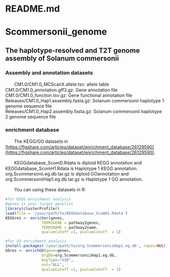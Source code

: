 # README.md

# Scommersonii_genome

## **The haplotype-resolved and T2T genome assembly of Solanum commersonii**

### Assembly and annotation datasets

　　CM1.0/CM1.0_MCScanX.allele.tsv: allele table  
CM1.0/CM1.0_annotation.gff3.gz: Gene annotation file  
CM1.0/CM1.0_function.tsv.gz: Gene functional annotation file  
Releases/CM1.0_Hap1.assembly.fasta.gz: Solanum commersonii haplotype 1 genome sequence file  
Releases/CM1.0_Hap2.assembly.fasta.gz: Solanum commersonii haplotype 2 genome sequence file

### enrichment database

　　The KEGG/GO datasets in [https://figshare.com/articles/dataset/enrichment_database/26129590](https://figshare.com/articles/dataset/enrichment_database/26129590).

　　KEGGdatabase\_ScomD.Rdata is diploid KEGG annotation and KEGGdatabase\_ScomH1.Rdata is Haplotype 1 KEGG annotation. org.Scommersonii.eg.db.tar.gz is diploid GOannotation and org.ScommersoniiHap1.eg.db.tar.gz is Haplotype 1 GO annotation.

　　You can using these datasets in R:

```R
#for KEGG enrichment analysis
#genes is your target genelist
library(clusterProfiler)
load(file = '/your/path/to/KEGGdatabase_ScomH1.Rdata')
KEGGres <- enricher(genes,
                TERM2GENE = pathway2genes, 
                TERM2NAME = pathway2name,
                qvalueCutoff =1, pvalueCutoff  = 1)

#for GO enrichment analysis
install.packages('/your/path/to/org.ScommersoniiHap1.eg.db', repos=NULL, type="source")
GOres <- enrichGO(gene=genes,
                OrgDb=org.ScommersoniiHap1.eg.db,
                keyType="GID",
                ont="ALL",
                qvalueCutoff =1, pvalueCutoff  = 1)
```
